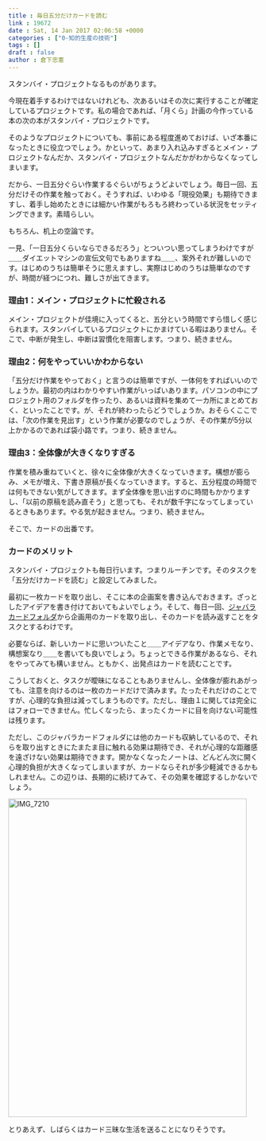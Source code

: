 ```yaml
---
title : 毎日五分だけカードを読む
link : 19672
date : Sat, 14 Jan 2017 02:06:58 +0000
categories : ["0-知的生産の技術"]
tags : []
draft : false
author : 倉下忠憲
---
```


スタンバイ・プロジェクトなるものがあります。

今現在着手するわけではないけれども、次あるいはその次に実行することが確定しているプロジェクトです。私の場合であれば、「月くら」計画の今作っている本の次の本がスタンバイ・プロジェクトです。

そのようなプロジェクトについても、事前にある程度進めておけば、いざ本番になったときに役立つでしょう。かといって、あまり入れ込みすぎるとメイン・プロジェクトなんだか、スタンバイ・プロジェクトなんだかがわからなくなってしまいます。

だから、一日五分ぐらい作業するぐらいがちょうどよいでしょう。毎日一回、五分だけその作業を触っておく。そうすれば、いわゆる「現役効果」も期待できますし、着手し始めたときには細かい作業がもろもろ終わっている状況をセッティングできます。素晴らしい。

もちろん、机上の空論です。

一見、「一日五分くらいならできるだろう」とついつい思ってしまうわけですが＿＿ダイエットマシンの宣伝文句でもありますね＿＿、案外それが難しいのです。はじめのうちは簡単そうに思えますし、実際はじめのうちは簡単なのですが、時間が経つにつれ、難しさが出てきます。

<h3>理由1：メイン・プロジェクトに忙殺される</h3>

メイン・プロジェクトが佳境に入ってくると、五分という時間ですら惜しく感じられます。スタンバイしているプロジェクトにかまけている暇はありません。そこで、中断が発生し、中断は習慣化を阻害します。つまり、続きません。

<h3>理由2：何をやっていいかわからない</h3>

「五分だけ作業をやっておく」と言うのは簡単ですが、一体何をすればいいのでしょうか。最初の内はわかりやすい作業がいっぱいあります。パソコンの中にプロジェクト用のフォルダを作ったり、あるいは資料を集めて一カ所にまとめておく、といったことです。が、それが終わったらどうでしょうか。おそらくここでは、「次の作業を見出す」という作業が必要なのでしょうが、その作業が5分以上かかるのであれば袋小路です。つまり、続きません。

<h3>理由3：全体像が大きくなりすぎる</h3>

作業を積み重ねていくと、徐々に全体像が大きくなっていきます。構想が膨らみ、メモが増え、下書き原稿が長くなっていきます。すると、五分程度の時間では何もできない気がしてきます。まず全体像を思い出すのに時間もかかりますし、「以前の原稿を読み直そう」と思っても、それが数千字になってしまっているときもあります。やる気が起きません。つまり、続きません。

そこで、カードの出番です。

<h3>カードのメリット</h3>

スタンバイ・プロジェクトも毎日行います。つまりルーチンです。そのタスクを「五分だけカードを読む」と設定してみました。

最初に一枚カードを取り出し、そこに本の企画案を書き込んでおきます。ざっとしたアイデアを書き付けておいてもよいでしょう。そして、毎日一回、<a href="https://rashita.net/blog/?p=19661">ジャバラカードフォルダ</a>から企画用のカードを取り出し、そのカードを読み返すことをタスクとするわけです。

必要ならば、新しいカードに思いついたこと＿＿アイデアなり、作業メモなり、構想案なり＿＿を書いても良いでしょう。ちょっとできる作業があるなら、それをやってみても構いません。ともかく、出発点はカードを読むことです。

こうしておくと、タスクが曖昧になることもありませんし、全体像が膨れあがっても、注意を向けるのは一枚のカードだけで済みます。たったそれだけのことですが、心理的な負担は減ってしまうものです。ただし、理由１に関しては完全にはフォローできません。忙しくなったら、まったくカードに目を向けない可能性は残ります。

ただし、このジャバラカードフォルダには他のカードも収納しているので、それらを取り出すときにたまたま目に触れる効果は期待でき、それが心理的な距離感を遠ざけない効果は期待できます。開かなくなったノートは、どんどん次に開く心理的負担が大きくなってしまいますが、カードならそれが多少軽減できるかもしれません。この辺りは、長期的に続けてみて、その効果を確認するしかないでしょう。

<a href="https://rashita.net/blog/?attachment_id=19673" rel="attachment wp-att-19673"><img src="https://rashita.net/blog/wp-content/uploads/2017/01/IMG_7210.jpg" alt="IMG_7210" width="480" height="640" class="alignnone size-full wp-image-19673" /></a>

とりあえず、しばらくはカード三昧な生活を送ることになりそうです。

